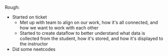 
Rough:
- Started on ticket
	- Met up with team to align on our work, how it's all connected, and how we want to work with each other
	- Started to create dataflow to better understand what data is collected from the student, how it's stored, and how it's displayed to the instructor
- Did some neetcodes